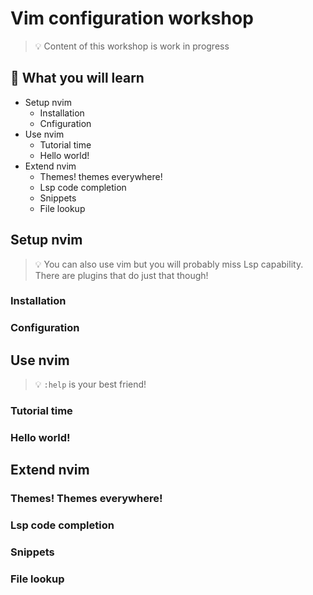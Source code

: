 # Vim configuration workshop

> 💡 Content of this workshop is work in progress

## 📙 What you will learn

* Setup nvim
	* Installation
	* Cnfiguration
* Use nvim
	* Tutorial time
	* Hello world!
* Extend nvim
	* Themes! themes everywhere!
	* Lsp code completion
	* Snippets
	* File lookup

## Setup nvim

> 💡 You can also use vim but you will probably miss Lsp capability. There are plugins that do just that though!

### Installation

### Configuration

## Use nvim

> 💡 `:help` is your best friend!

### Tutorial time

### Hello world!

## Extend nvim

### Themes! Themes everywhere!

### Lsp code completion

### Snippets

### File lookup
